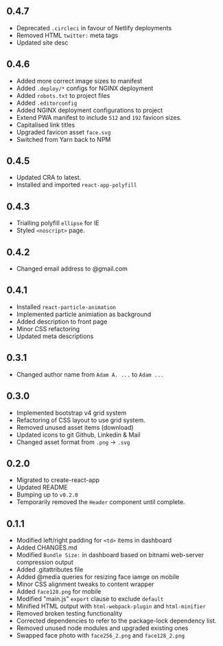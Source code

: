 ## 0.4.7

-   Deprecated `.circleci` in favour of Netlify deployments
-   Removed HTML `twitter:` meta tags
-   Updated site desc

## 0.4.6

-   Added more correct image sizes to manifest
-   Added `.deploy/*` configs for NGINX deployment
-   Added `robots.txt` to project files
-   Added `.editorconfig`
-   Added NGINX deployment configurations to project
-   Extend PWA manifest to include `512` and `192` favicon sizes.
-   Capitalised link titles
-   Upgraded favicon asset `face.svg`
-   Switched from Yarn back to NPM

## 0.4.5

-   Updated CRA to latest.
-   Installed and imported `react-app-polyfill`

## 0.4.3

-   Trialling polyfill `ellipse` for IE
-   Styled `<noscript>` page.

## 0.4.2

-   Changed email address to @gmail.com

## 0.4.1

-   Installed `react-particle-animation`
-   Implemented particle animiation as background
-   Added description to front page
-   Minor CSS refactoring
-   Updated meta descriptions

## 0.3.1

-   Changed author name from `Adam A. ...` to `Adam ...`

## 0.3.0

-   Implemented bootstrap v4 grid system
-   Refactoring of CSS layout to use grid system.
-   Removed unused asset items (download)
-   Updated icons to git Github, Linkedin & Mail
-   Changed asset format from `.png` -> `.svg`

## 0.2.0

-   Migrated to create-react-app
-   Updated README
-   Bumping up to `v0.2.0`
-   Temporarily removed the `Header` component until complete.

## 0.1.1

-   Modified left/right padding for `<td>` items in dashboard
-   Added CHANGES.md
-   Modified `Bundle Size:` in dashboard based on bitnami web-server compression output
-   Added .gitattributes file
-   Added @media queries for resizing face iamge on mobile
-   Minor CSS alignment tweaks to content wrapper
-   Added `face128.png` for mobile
-   Modified "main.js" `export` clause to exclude `default`
-   Minified HTML output with `html-webpack-plugin` and `html-minifier`
-   Removed broken testing functionality
-   Corrected dependencies to refer to the package-lock dependency list.
-   Removed unused node modules and upgraded existing ones
-   Swapped face photo with `face256_2.png` and `face128_2.png`
